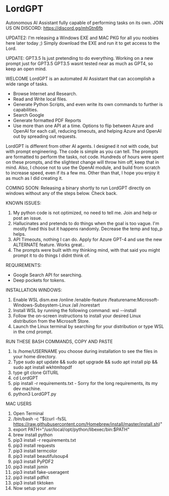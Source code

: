 # LordGPT
Autonomous AI Assistant fully capable of performing tasks on its own.
JOIN US ON DISCORD: https://discord.gg/mhGtn6fb

UPDATE2: I'm releasing a Windows EXE and MAC PKG for all you noobies here later today ;) Simply download the EXE and run it to get access to the Lord.



UPDATE: GPT3.5 Is just pretending to do everything. Working on a new prompt just for GPT3.5 GPT3.5 wasnt tested near as much as GPT4, so keep an open mind.

WELCOME LordGPT is an automated AI Assistant that can accomplish a wide range of tasks.
- Browse Internet and Research.
- Read and Write local files.
- Generate Python Scripts, and even write its own commands to further is capabilities.
- Search Google
- Generate formatted PDF Reports
- Use more than one API at a time. Options to flip between Azure and OpenAI for each call, reducing timeouts, and helping Azure and OpenAI out by spreading out requests.

LordGPT is different from other AI agents. I designed it not with code, but with prompt engineering. The code is simple as you can tell. The prompts are formatted to perform the tasks, not code. Hundreds of hours were spent on these prompts, and the slightest change will throw him off, keep that in mind. Also, I choose not to use the OpenAI module, and build from scratch to increase speed, even if its a few ms. Other than that, I hope you enjoy it as much as I did creating it.

COMING SOON:
Releasing a binary shortly to run LordGPT directly on windows without any of the steps below. Check back.

KNOWN ISSUES:
1. My python code is not optimized, no need to tell me. Join and help or post an issue.
2. Hallucinates and pretends to do things when the goal is too vague. I'm mostly fixed this but it happens randomly. Decrease the temp and top_p helps.
3. API Timeouts, nothing I can do. Apply for Azure GPT-4 and use the new ALTERNATE feature. Works great..
4. The prompts were built with my thinking mind, with that said you might prompt it to do things I didnt think of.


REQUIREMENTS:
- Google Search API for searching.
- Deep pockets for tokens.

INSTALLATION WINDOWS:
1. Enable WSL dism.exe /online /enable-feature /featurename:Microsoft-Windows-Subsystem-Linux /all /norestart
2. Install WSL by running the following command: wsl --install
3. Follow the on-screen instructions to install your desired Linux distribution from the Microsoft Store.
4. Launch the Linux terminal by searching for your distribution or type WSL in the cmd prompt.

RUN THESE BASH COMMANDS, COPY AND PASTE
1. ls /home/USERNAME you choose during installation to see the files in your home directory.
2. Type sudo apt update && sudo apt upgrade && sudo apt install pip && sudo apt install wkhtmltopdf
3. type git clone GITURL
4. cd LordGPT
5. pip install -r requirements.txt - Sorry for the long requirements, its my dev machine.
7. python3 LordGPT.py

MAC USERS
1. Open Terminal
2. /bin/bash -c "$(curl -fsSL https://raw.githubusercontent.com/Homebrew/install/master/install.sh)"
3. export PATH="/usr/local/opt/python/libexec/bin:$PATH"
4. brew install python
5. pip3 install -r requirements.txt
6. pip3 install requests
7. pip3 install termcolor
8. pip3 install beautifulsoup4
9. pip3 install PyPDF2
10. pip3 install jsmin
11. pip3 install fake-useragent
12. pip3 install pdfkit
13. pip3 install tiktoken
14. Now setup your .env



